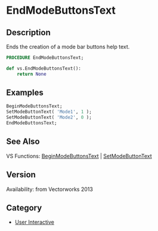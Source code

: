 # EndModeButtonsText

## Description
Ends the creation of a mode bar buttons help text.

```pascal
PROCEDURE EndModeButtonsText;
```

```python
def vs.EndModeButtonsText():
    return None
```

## Examples
```pascal
BeginModeButtonsText;
SetModeButtonText( 'Mode1', 1 );
SetModeButtonText( 'Mode2', 0 );
EndModeButtonsText;
```

## See Also
VS Functions:
[BeginModeButtonsText](BeginModeButtonsText.md) 
| [SetModeButtonText](SetModeButtonText.md)

## Version
Availability: from Vectorworks 2013

## Category
* [User Interactive](../Categories/User%20Interactive.md)

